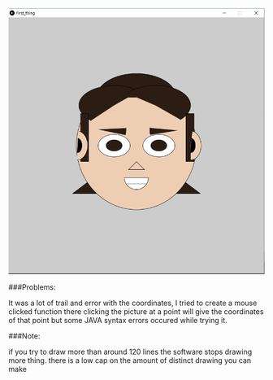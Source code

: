 ![](ME.png)

###Problems:

It was a lot of trail and error with the coordinates, I tried to create a mouse clicked function there clicking the picture at a point will give the coordinates of that point but some JAVA syntax errors occured while trying it. 

###Note:

if you try to draw more than around 120 lines the software stops drawing more thing. there is a low cap on the amount of distinct drawing you can make
